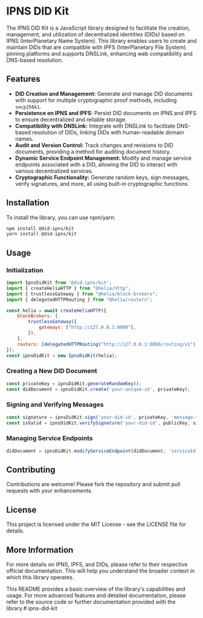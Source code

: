 # IPNS DID Kit

The IPNS DID Kit is a JavaScript library designed to facilitate the creation, management, and utilization of decentralized identities (DIDs) based on IPNS (InterPlanetary Name System). This library enables users to create and maintain DIDs that are compatible with IPFS (InterPlanetary File System) pinning platforms and supports DNSLink, enhancing web compatibility and DNS-based resolution.

## Features

- **DID Creation and Management:** Generate and manage DID documents with support for multiple cryptographic proof methods, including `secp256k1`.
- **Persistence on IPNS and IPFS:** Persist DID documents on IPNS and IPFS to ensure decentralized and reliable storage.
- **Compatibility with DNSLink:** Integrate with DNSLink to facilitate DNS-based resolution of DIDs, linking DIDs with human-readable domain names.
- **Audit and Version Control:** Track changes and revisions to DID documents, providing a method for auditing document history.
- **Dynamic Service Endpoint Management:** Modify and manage service endpoints associated with a DID, allowing the DID to interact with various decentralized services.
- **Cryptographic Functionality:** Generate random keys, sign messages, verify signatures, and more, all using built-in cryptographic functions.

## Installation

To install the library, you can use npm/yarn:

```bash
npm install @did-ipns/kit
yarn install @did-ipns/kit
```

## Usage

### Initialization

```javascript
import IpnsDidKit from '@did-ipns/kit';
import { createHeliaHTTP } from "@helia/http";
import { trustlessGateway } from "@helia/block-brokers";
import { delegatedHTTPRouting } from "@helia/routers";

const helia = await createHeliaHTTP({
    blockBrokers: [
        trustlessGateway({
            gateways: ["http://127.0.0.1:8080"],
        }),
    ],
    routers: [delegatedHTTPRouting("http://127.0.0.1:8080/routing/v1")],
});
const ipnsDidKit = new IpnsDidKit(helia);
```

### Creating a New DID Document

```javascript
const privateKey = ipnsDidKit.generateRandomKey();
const didDocument = ipnsDidKit.create('your-unique-id', privateKey);
```

### Signing and Verifying Messages

```javascript
const signature = ipnsDidKit.sign('your-did-id', privateKey, 'message-to-sign');
const isValid = ipnsDidKit.verifySignature('your-did-id', publicKey, signature, 'message-to-sign');
```

### Managing Service Endpoints

```javascript
didDocument = ipnsDidKit.modifyServiceEndpoint(didDocument, 'serviceId', 'type', 'newEndpoint');
```

## Contributing

Contributions are welcome! Please fork the repository and submit pull requests with your enhancements.

## License

This project is licensed under the MIT License - see the LICENSE file for details.

## More Information

For more details on IPNS, IPFS, and DIDs, please refer to their respective official documentation. This will help you understand the broader context in which this library operates.

This README provides a basic overview of the library's capabilities and usage. For more advanced features and detailed documentation, please refer to the source code or further documentation provided with the library.# ipns-did-kit
